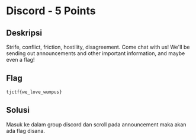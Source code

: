 # Discord - 5 Points

## Deskripsi
Strife, conflict, friction, hostility, disagreement. Come chat with us! We'll be sending out announcements and other important information, and maybe even a flag!

## Flag
```tjctf{we_love_wumpus}```

## Solusi
Masuk ke dalam group discord dan scroll pada announcement maka akan ada flag disana.